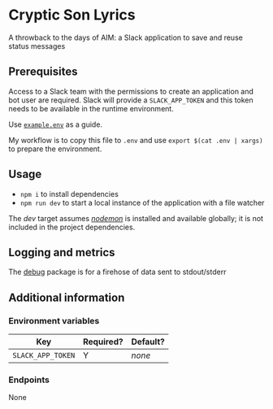 # Cryptic Son Lyrics

A throwback to the days of AIM: a Slack application to save and reuse status messages

## Prerequisites

Access to a Slack team with the permissions to create an application and bot user are required. Slack will provide a `SLACK_APP_TOKEN` and this token needs to be available in the runtime environment.

Use [`example.env`](./example.env) as a guide.

My workflow is to copy this file to `.env` and use `export $(cat .env | xargs)` to prepare the environment.

## Usage

* `npm i` to install dependencies
* `npm run dev` to start a local instance of the
application with a file watcher

The _dev_ target assumes [_nodemon_] is installed and available globally; it is not included in the project dependencies.

[_nodemon_]: http://nodemon.io/

## Logging and metrics

The [debug] package is for a firehose of data sent to stdout/stderr

[debug]: https://github.com/visionmedia/debug

## Additional information

### Environment variables

| Key | Required? | Default? |
|-|-|-|
| `SLACK_APP_TOKEN` | Y | _none_ |

### Endpoints

None
